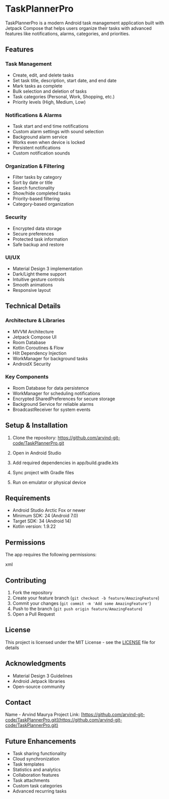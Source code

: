 # TaskPlannerPro

TaskPlannerPro is a modern Android task management application built with Jetpack Compose that helps users organize their tasks with advanced features like notifications, alarms, categories, and priorities.

## Features

### Task Management
- Create, edit, and delete tasks
- Set task title, description, start date, and end date
- Mark tasks as complete
- Bulk selection and deletion of tasks
- Task categories (Personal, Work, Shopping, etc.)
- Priority levels (High, Medium, Low)

### Notifications & Alarms
- Task start and end time notifications
- Custom alarm settings with sound selection
- Background alarm service
- Works even when device is locked
- Persistent notifications
- Custom notification sounds

### Organization & Filtering
- Filter tasks by category
- Sort by date or title
- Search functionality
- Show/hide completed tasks
- Priority-based filtering
- Category-based organization

### Security
- Encrypted data storage
- Secure preferences
- Protected task information
- Safe backup and restore

### UI/UX
- Material Design 3 implementation
- Dark/Light theme support
- Intuitive gesture controls
- Smooth animations
- Responsive layout

## Technical Details

### Architecture & Libraries
- MVVM Architecture
- Jetpack Compose UI
- Room Database
- Kotlin Coroutines & Flow
- Hilt Dependency Injection
- WorkManager for background tasks
- AndroidX Security

### Key Components
- Room Database for data persistence
- WorkManager for scheduling notifications
- Encrypted SharedPreferences for secure storage
- Background Service for reliable alarms
- BroadcastReceiver for system events

## Setup & Installation

1. Clone the repository: 
https://github.com/arvind-git-code/TaskPlannerPro.git


2. Open in Android Studio

3. Add required dependencies in app/build.gradle.kts

4. Sync project with Gradle files

5. Run on emulator or physical device

## Requirements
- Android Studio Arctic Fox or newer
- Minimum SDK: 24 (Android 7.0)
- Target SDK: 34 (Android 14)
- Kotlin version: 1.9.22

## Permissions
The app requires the following permissions:

xml
<uses-permission android:name="android.permission.POST_NOTIFICATIONS" />
<uses-permission android:name="android.permission.SCHEDULE_EXACT_ALARM" />
<uses-permission android:name="android.permission.USE_EXACT_ALARM" />
<uses-permission android:name="android.permission.READ_EXTERNAL_STORAGE" />
<uses-permission android:name="android.permission.READ_MEDIA_AUDIO" />
<uses-permission android:name="android.permission.VIBRATE" />
<uses-permission android:name="android.permission.WAKE_LOCK" />
<uses-permission android:name="android.permission.RECEIVE_BOOT_COMPLETED" />
<uses-permission android:name="android.permission.FOREGROUND_SERVICE" />



## Contributing
1. Fork the repository
2. Create your feature branch (`git checkout -b feature/AmazingFeature`)
3. Commit your changes (`git commit -m 'Add some AmazingFeature'`)
4. Push to the branch (`git push origin feature/AmazingFeature`)
5. Open a Pull Request

## License
This project is licensed under the MIT License - see the [LICENSE](LICENSE) file for details

## Acknowledgments
- Material Design 3 Guidelines
- Android Jetpack libraries
- Open-source community

## Contact
Name - Arvind Maurya
Project Link: [https://github.com/arvind-git-code/TaskPlannerPro.git](https://github.com/arvind-git-code/TaskPlannerPro.git)

## Future Enhancements
- Task sharing functionality
- Cloud synchronization
- Task templates
- Statistics and analytics
- Collaboration features
- Task attachments
- Custom task categories
- Advanced recurring tasks